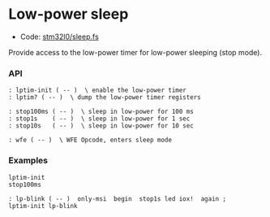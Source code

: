 # Low-power sleep

[code]: stm32l0/sleep.fs ()
* Code: <a href="https://github.com/jeelabs/embello/tree/master/explore/1608-forth/flib/stm32l0/sleep.fs">stm32l0/sleep.fs</a>

Provide access to the low-power timer for low-power sleeping (stop mode).

### API

[defs]: <> (lptim-init lptim?)
```
: lptim-init ( -- )  \ enable the low-power timer
: lptim? ( -- )  \ dump the low-power timer registers
```

[defs]: <> (stop100ms stop1s stop10s)
```
: stop100ms ( -- )  \ sleep in low-power for 100 ms
: stop1s    ( -- )  \ sleep in low-power for 1 sec
: stop10s   ( -- )  \ sleep in low-power for 10 sec
```

[defs]: <> (wfe)
```
: wfe ( -- )  \ WFE Opcode, enters sleep mode
```

### Examples

    lptim-init
    stop100ms

```
: lp-blink ( -- )  only-msi  begin  stop1s led iox!  again ;
lptim-init lp-blink
```
